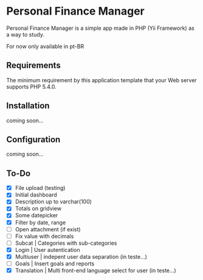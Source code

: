 Personal Finance Manager
=================================


Personal Finance Manager is a simple app made in PHP (Yii Framework) as a way to study.

For now only available in pt-BR



Requirements
------------

The minimum requirement by this application template that your Web server supports PHP 5.4.0.


Installation
------------


coming soon...


Configuration
-------------


coming soon...


To-Do 
------

- [x] File upload (testing)
- [x] Initial dashboard
- [x] Description up to varchar(100)
- [x] Totals on gridview
- [x] Some datepicker
- [x] Filter by date, range
- [ ] Open attachment (if exist)
- [ ] Fix value with decimals
- [ ] Subcat | Categories with sub-categories
- [x] Login | User autentication
- [x] Multiuser | indepent user data separation (in teste...)
- [ ] Goals | Insert goals and reports 
- [x] Translation | Multi front-end language select for user (in teste...)
